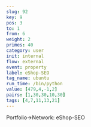 ```yaml
---
slug: 92
key: 9
pos: 3
to: 1
from: 6
weight: 2
primes: 40
category: user
init: internal
flow: external
event: property
label: eShop-SEO
tag_name: ubuntu
run_time: /bin/python
value: [479,4,-1,2]
pairs: [1,30,30,10,30]
tags: [4,7,11,13,21]
---
```

Portfolio->Network: eShop-SEO
